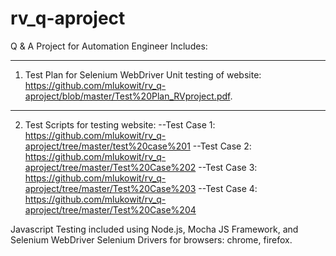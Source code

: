 # rv_q-aproject
Q &amp; A Project for Automation Engineer 
Includes:
_______________________________________________________________________________________________________________________________________
1) Test Plan for Selenium WebDriver Unit testing of website:  https://github.com/mlukowit/rv_q-aproject/blob/master/Test%20Plan_RVproject.pdf.
________________________________________________________________________________________________________________________________________
2) Test Scripts for testing website: 
--Test Case 1: https://github.com/mlukowit/rv_q-aproject/tree/master/test%20case%201
--Test Case 2: https://github.com/mlukowit/rv_q-aproject/tree/master/Test%20Case%202
--Test Case 3: https://github.com/mlukowit/rv_q-aproject/tree/master/Test%20Case%203
--Test Case 4: https://github.com/mlukowit/rv_q-aproject/tree/master/Test%20Case%204

Javascript Testing included using Node.js, Mocha JS Framework, and Selenium WebDriver
Selenium Drivers for browsers: chrome, firefox. 
